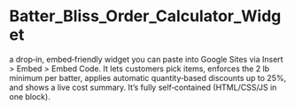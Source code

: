 # Batter_Bliss_Order_Calculator_Widget
a drop‑in, embed‑friendly widget you can paste into Google Sites via Insert > Embed > Embed Code. It lets customers pick items, enforces the 2 lb minimum per batter, applies automatic quantity‑based discounts up to 25%, and shows a live cost summary. It’s fully self‑contained (HTML/CSS/JS in one block).
